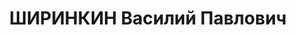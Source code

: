 ---
title: ШИРИНКИН Василий Павлович
description: 'Род. 1908, с. Андреевка, Оханский р-н, Пермская обл., русский, обр.:
  средне-спец., род занятий: педагог, зав отд культуры и пропаганды Ленинского райкома
  ВКП(б), прож.: г. Пермь. Арест.:04.04.1937, обв.:соучастие в терр., АСД. Приговор:
  21.01.1938 - 10 лет лишения свободы, конфискация имущества. Реабилитация: Военная
  коллегия Верховного суда СССР'
---